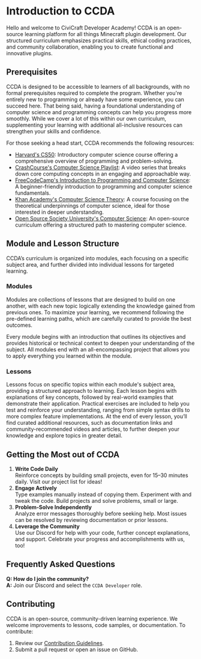 # Introduction to CCDA
Hello and welcome to CiviCraft Developer Academy! CCDA is an open-source learning platform for all things Minecraft plugin development. Our structured curriculum emphasizes practical skills, ethical coding practices, and community collaboration, enabling you to create functional and innovative plugins.

## Prerequisites
CCDA is designed to be accessible to learners of all backgrounds, with no formal prerequisites required to complete the program. Whether you're entirely new to programming or already have some experience, you can succeed here. That being said, having a foundational understanding of computer science and programming concepts can help you progress more smoothly. While we cover a lot of this within our own curriculum, supplementing your learning with additional all-inclusive resources can strengthen your skills and confidence.

For those seeking a head start, CCDA recommends the following resources:
- [Harvard's CS50](https://www.youtube.com/watch?v=3LPJfIKxwWc&list=PLhQjrBD2T381WAHyx1pq-sBfykqMBI7V4): Introductory computer science course offering a comprehensive overview of programming and problem-solving.
- [CrashCourse's Computer Science Playlist](https://www.youtube.com/watch?v=tpIctyqH29Q&list=PL8dPuuaLjXtNlUrzyH5r6jN9ulIgZBpdo): A video series that breaks down core computing concepts in an engaging and approachable way.
- [FreeCodeCamp's Introduction to Programming and Computer Science](https://youtu.be/zOjov-2OZ0E?si=MjjQd-wFSpVdgubx): A beginner-friendly introduction to programming and computer science fundamentals.
- [Khan Academy's Computer Science Theory](https://www.khanacademy.org/computing/computer-science): A course focusing on the theoretical underpinnings of computer science, ideal for those interested in deeper understanding.
- [Open Source Society University's Computer Science](https://github.com/ossu/computer-science): An open-source curriculum offering a structured path to mastering computer science.

## Module and Lesson Structure
CCDA’s curriculum is organized into modules, each focusing on a specific subject area, and further divided into individual lessons for targeted learning.

### Modules
Modules are collections of lessons that are designed to build on one another, with each new topic logically extending the knowledge gained from previous ones. To maximize your learning, we recommend following the pre-defined learning paths, which are carefully curated to provide the best outcomes.

Every module begins with an introduction that outlines its objectives and provides historical or technical context to deepen your understanding of the subject. All modules end with an all-encompassing project that allows you to apply everything you learned within the module.

### Lessons
Lessons focus on specific topics within each module's subject area, providing a structured approach to learning. Each lesson begins with explanations of key concepts, followed by real-world examples that demonstrate their application. Practical exercises are included to help you test and reinforce your understanding, ranging from simple syntax drills to more complex feature implementations. At the end of every lesson, you’ll find curated additional resources, such as documentation links and community-recommended videos and articles, to further deepen your knowledge and explore topics in greater detail.

## Getting the Most out of CCDA
1. **Write Code Daily**  
Reinforce concepts by building small projects, even for 15–30 minutes daily. Visit our project list for ideas!
2. **Engage Actively**  
Type examples manually instead of copying them. Experiment with and tweak the code. Build projects and solve problems, small or large.
3. **Problem-Solve Independently**  
Analyze error messages thoroughly before seeking help. Most issues can be resolved by reviewing documentation or prior lessons.
4. **Leverage the Community**  
Use our Discord for help with your code, further concept explanations, and support. Celebrate your progress and accomplishments with us, too!

## Frequently Asked Questions
**Q: How do I join the community?**  
**A:** Join our Discord and select the `CCDA Developer` role.

## Contributing
CCDA is an open-source, community-driven learning experience. We welcome improvements to lessons, code samples, or documentation. To contribute:
1. Review our [Contribution Guidelines](https://ccda/docs/contributing).
2. Submit a pull request or open an issue on GitHub.

